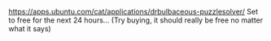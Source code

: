 https://apps.ubuntu.com/cat/applications/drbulbaceous-puzzlesolver/ Set to free for the next 24 hours... (Try buying, it should really be free no matter what it says)